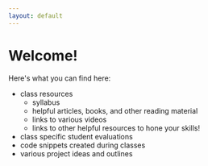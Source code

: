 ```yaml
---
layout: default
---
```


# Welcome!
Here's what you can find here:
- class resources
    - syllabus
    - helpful articles, books, and other reading material
    - links to various videos
    - links to other helpful resources to hone your skills!
- class specific student evaluations
- code snippets created during classes
- various project ideas and outlines
